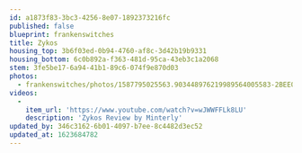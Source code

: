```yaml
---
id: a1873f83-3bc3-4256-8e07-1892373216fc
published: false
blueprint: frankenswitches
title: Zykos
housing_top: 3b6f03ed-0b94-4760-af8c-3d42b19b9331
housing_bottom: 6c0b892a-f363-481d-95ca-43eb3c1a2068
stem: 3fe5be17-6a94-41b1-89c6-074f9e870d03
photos:
  - frankenswitches/photos/1587795025563.903448976219989564005583-2BEE08F1DBAE412A931FE14F4D4FE49D.jpeg
videos:
  -
    item_url: 'https://www.youtube.com/watch?v=wJWWFFLk8LU'
    description: 'Zykos Review by Minterly'
updated_by: 346c3162-6b01-4097-b7ee-8c4482d3ec52
updated_at: 1623684782
---
```

